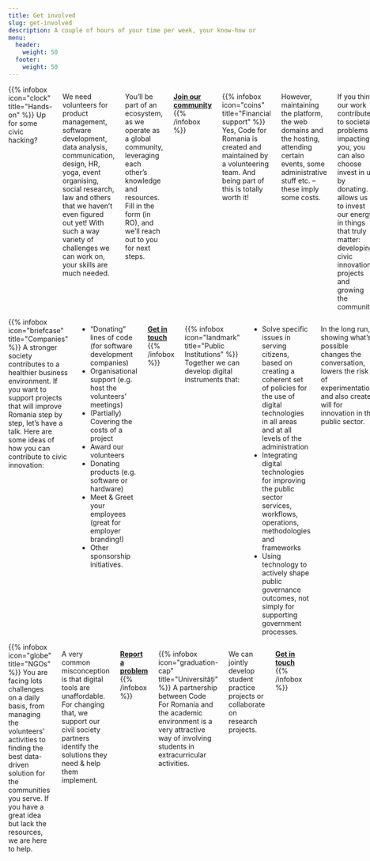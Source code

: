 ```yaml
---
title: Get involved
slug: get-involved
description: A couple of hours of your time per week, your know-how or a small donation – anything can help us in our joint mission of creating practical solutions for societal problems. You’ll get back the excitement of doing meaningful work with like-minded people.
menu: 
  header:
    weight: 50
  footer:
    weight: 50
---
```


<div class="columns">
{{% infobox icon="clock" title="Hands-on" %}}
  Up for some civic hacking?

  We need volunteers for product management, software development, data analysis, communication, design, HR, yoga, event organising, social research, law and others that we haven’t even figured out yet! With such a way variety of challenges we can work on, your skills are much needed. 

  You’ll be part of an ecosystem, as we operate as a global community, leveraging each other’s knowledge and resources. Fill in the form (in RO), and we’ll reach out to you for next steps. 

  **[Join our community](https://docs.google.com/forms/d/e/1FAIpQLScIswVt_b-xTjYtr1WX4GhE5HTa_v5znJJAlOi3Y8JmJ7NqJA/viewform)**
{{% /infobox %}}

{{% infobox icon="coins" title="Financial support" %}}
  Yes, Code for Romania is created and maintained by a volunteering team. And being part of this is totally worth it!

  However, maintaining the platform, the web domains and the hosting, attending certain events, some administrative stuff etc. – these imply some costs.

  If you think our work contributes to societal problems impacting you, you can also choose invest in us by donating. It allows us to invest our energy in things that truly matter: developing civic innovation projects and growing the community.

  **[Support civic innovation!]({{< relref "donate.md" >}})**
{{% /infobox %}}
</div>

<div class="columns">
{{% infobox icon="briefcase" title="Companies" %}}
  A stronger society contributes to a healthier business environment. If you want to support projects that will improve Romania step by step, let’s have a talk. Here are some ideas of how you can contribute to civic innovation:

  - “Donating” lines of code (for software development companies)
  - Organisational support (e.g. host the volunteers’ meetings)
  - (Partially) Covering the costs of a project
  - Award our volunteers
  - Donating products (e.g. software or hardware)
  - Meet & Greet your employees (great for employer branding!)
  - Other sponsorship initiatives.

  **[Get in touch](mailto:parteneriate@code4.ro)**
{{% /infobox %}}

{{% infobox icon="landmark" title="Public Institutions" %}}
  Together we can develop digital instruments that:

  - Solve specific issues in serving citizens, based on creating a coherent set of policies for the use of digital technologies in all areas and at all levels of the administration
  - Integrating digital technologies for improving the public sector services, workflows, operations, methodologies and  frameworks
  - Using technology to actively shape public governance  outcomes, not simply for supporting government processes.
  
  In the long run, showing what’s possible changes the conversation, lowers the risk of experimentation, and also creates will for innovation in the public sector. 

  **[Got a project idea?](https://cetetine.ro/)**
{{% /infobox %}}
</div>

<div class="columns">
{{% infobox icon="globe" title="NGOs" %}}
  You are facing lots challenges on a daily basis, from managing the volunteers’ activities to finding the best data-driven solution for the communities you serve. If you have a great idea but lack the resources, we are here to help.

  A very common misconception is that digital tools are unaffordable. For changing that, we support our civil society partners identify the solutions they need & help them implement.

  **[Report a problem](https://cetetine.ro/)**
{{% /infobox %}}

{{% infobox icon="graduation-cap" title="Universități" %}}
  A partnership between Code For Romania and the academic environment is a very attractive way of involving students in extracurricular activities.

  We can jointly develop student practice projects or collaborate on research projects.

  **[Get in touch](mailto:parteneriate@code4.ro)**
{{% /infobox %}}
</div>
